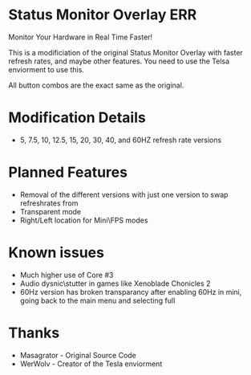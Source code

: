 # Status Monitor Overlay ERR
Monitor Your Hardware in Real Time Faster!

This is a modificiation of the original Status Monitor Overlay with faster refresh rates, and maybe other features.
You need to use the Telsa enviorment to use this.

All button combos are the exact same as the original.

# Modification Details
- 5, 7.5, 10, 12.5, 15, 20, 30, 40, and 60HZ refresh rate versions 

# Planned Features 
- Removal of the different versions with just one version to swap refreshrates from 
- Transparent mode 
- Right/Left location for Mini\FPS modes

# Known issues 
 - Much higher use of Core #3
 - Audio dysnic\stutter in games like Xenoblade Chonicles 2
 - 60Hz version has broken transparancy after enabling 60Hz in mini, going back to the main menu and selecting full 

# Thanks 
- Masagrator - Original Source Code
- WerWolv - Creator of the Tesla enviorment
